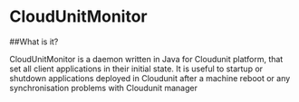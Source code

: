 # CloudUnitMonitor

##What is it?

CloudUnitMonitor is a daemon written in Java for Cloudunit platform, that set all client applications in their initial state.
It is useful to startup or shutdown applications deployed in Cloudunit after a machine reboot or any synchronisation problems with Cloudunit manager
